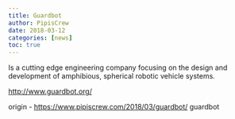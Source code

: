 ```yaml
---
title: Guardbot
author: PipisCrew
date: 2018-03-12
categories: [news]
toc: true
---
```


Is a cutting edge engineering company focusing on the design and development of amphibious, spherical robotic vehicle systems.

http://www.guardbot.org/

origin - https://www.pipiscrew.com/2018/03/guardbot/ guardbot